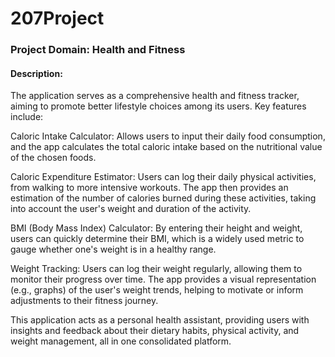 # 207Project

### Project Domain: Health and Fitness

#### Description:
The application serves as a comprehensive health and fitness tracker, aiming to promote better lifestyle choices among its users. Key features include:

Caloric Intake Calculator: Allows users to input their daily food consumption, and the app calculates the total caloric intake based on the nutritional value of the chosen foods.

Caloric Expenditure Estimator: Users can log their daily physical activities, from walking to more intensive workouts. The app then provides an estimation of the number of calories burned during these activities, taking into account the user's weight and duration of the activity.

BMI (Body Mass Index) Calculator: By entering their height and weight, users can quickly determine their BMI, which is a widely used metric to gauge whether one's weight is in a healthy range.

Weight Tracking: Users can log their weight regularly, allowing them to monitor their progress over time. The app provides a visual representation (e.g., graphs) of the user's weight trends, helping to motivate or inform adjustments to their fitness journey.

This application acts as a personal health assistant, providing users with insights and feedback about their dietary habits, physical activity, and weight management, all in one consolidated platform.




